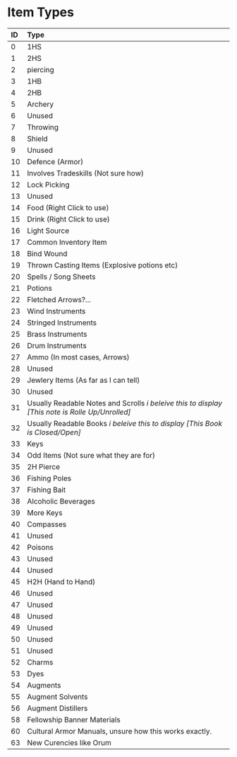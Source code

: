 # Item Types

| **ID** | **Type** |
| :--- | :--- |
| 0 | 1HS |
| 1 | 2HS |
| 2 | piercing |
| 3 | 1HB |
| 4 | 2HB |
| 5 | Archery |
| 6 | Unused |
| 7 | Throwing |
| 8 | Shield |
| 9 | Unused |
| 10 | Defence \(Armor\) |
| 11 | Involves Tradeskills \(Not sure how\) |
| 12 | Lock Picking |
| 13 | Unused |
| 14 | Food \(Right Click to use\) |
| 15 | Drink \(Right Click to use\) |
| 16 | Light Source |
| 17 | Common Inventory Item |
| 18 | Bind Wound |
| 19 | Thrown Casting Items \(Explosive potions etc\) |
| 20 | Spells / Song Sheets |
| 21 | Potions |
| 22 | Fletched Arrows?... |
| 23 | Wind Instruments |
| 24 | Stringed Instruments |
| 25 | Brass Instruments |
| 26 | Drum Instruments |
| 27 | Ammo \(In most cases, Arrows\) |
| 28 | Unused |
| 29 | Jewlery Items \(As far as I can tell\) |
| 30 | Unused |
| 31 | Usually Readable Notes and Scrolls _i beleive this to display \[This note is Rolle Up/Unrolled\]_ |
| 32 | Usually Readable Books _i beleive this to display \[This Book is Closed/Open\]_ |
| 33 | Keys |
| 34 | Odd Items \(Not sure what they are for\) |
| 35 | 2H Pierce |
| 36 | Fishing Poles |
| 37 | Fishing Bait |
| 38 | Alcoholic Beverages |
| 39 | More Keys |
| 40 | Compasses |
| 41 | Unused |
| 42 | Poisons |
| 43 | Unused |
| 44 | Unused |
| 45 | H2H \(Hand to Hand\) |
| 46 | Unused |
| 47 | Unused |
| 48 | Unused |
| 49 | Unused |
| 50 | Unused |
| 51 | Unused |
| 52 | Charms |
| 53 | Dyes |
| 54 | Augments |
| 55 | Augment Solvents |
| 56 | Augment Distillers |
| 58 | Fellowship Banner Materials |
| 60 | Cultural Armor Manuals, unsure how this works exactly. |
| 63 | New Curencies like Orum |

